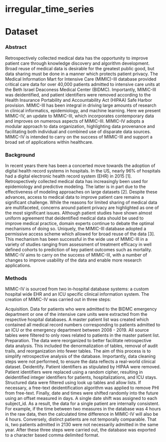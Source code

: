# irregular_time_series


# Dataset 

### Abstract
Retrospectively collected medical data has the opportunity to improve patient care through knowledge discovery and algorithm development. Broad reuse of medical data is desirable for the greatest public good, but data sharing must be done in a manner which protects patient privacy. The Medical Information Mart for Intensive Care (MIMIC)-III database provided critical care data for over 40,000 patients admitted to intensive care units at the Beth Israel Deaconess Medical Center (BIDMC). Importantly, MIMIC-III was deidentified, and patient identifiers were removed according to the Health Insurance Portability and Accountability Act (HIPAA) Safe Harbor provision. MIMIC-III has been integral in driving large amounts of research in clinical informatics, epidemiology, and machine learning. Here we present MIMIC-IV, an update to MIMIC-III, which incorporates contemporary data and improves on numerous aspects of MIMIC-III. MIMIC-IV adopts a modular approach to data organization, highlighting data provenance and facilitating both individual and combined use of disparate data sources. MIMIC-IV is intended to carry on the success of MIMIC-III and support a broad set of applications within healthcare.

### Background
In recent years there has been a concerted move towards the adoption of digital health record systems in hospitals. In the US, nearly 96% of hospitals had a digital electronic health record system (EHR) in 2015 [1]. Retrospectively collected medical data has increasingly been used for epidemiology and predictive modeling. The latter is in part due to the effectiveness of modeling approaches on large datasets [2]. Despite these advances, access to medical data to improve patient care remains a significant challenge. While the reasons for limited sharing of medical data are multifaceted, concerns around patient privacy are highlighted as one of the most significant issues. Although patient studies have shown almost uniform agreement that deidentified medical data should be used to improve medical practice, domain experts continue to debate the optimal mechanisms of doing so. Uniquely, the MIMIC-III database adopted a permissive access scheme which allowed for broad reuse of the data [3]. This mechanism has been successful in the wide use of MIMIC-III in a variety of studies ranging from assessment of treatment efficacy in well defined cohorts to prediction of key patient outcomes such as mortality. MIMIC-IV aims to carry on the success of MIMIC-III, with a number of changes to improve usability of the data and enable more research applications.

### Methods
MIMIC-IV is sourced from two in-hospital database systems: a custom hospital wide EHR and an ICU specific clinical information system. The creation of MIMIC-IV was carried out in three steps:

Acquisition. Data for patients who were admitted to the BIDMC emergency department or one of the intensive care units were extracted from the respective hospital databases. A master patient list was created which contained all medical record numbers corresponding to patients admitted to an ICU or the emergency department between 2008 - 2019. All source tables were filtered to only rows related to patients in the master patient list.
Preparation. The data were reorganized to better facilitate retrospective data analysis. This included the denormalization of tables, removal of audit trails, and reorganization into fewer tables. The aim of this process is to simplify retrospective analysis of the database. Importantly, data cleaning steps were not performed, to ensure the data reflects a real-world clinical dataset.
Deidentify. Patient identifiers as stipulated by HIPAA were removed. Patient identifiers were replaced using a random cipher, resulting in deidentified integer identifiers for patients, hospitalizations, and ICU stays. Structured data were filtered using look up tables and allow lists. If necessary, a free-text deidentification algorithm was applied to remove PHI from free-text. Finally, date and times were shifted randomly into the future using an offset measured in days. A single date shift was assigned to each subject_id. As a result, the data for a single patient are internally consistent. For example, if the time between two measures in the database was 4 hours in the raw data, then the calculated time difference in MIMIC-IV will also be 4 hours. Conversely, distinct patients are not temporally comparable. That is, two patients admitted in 2130 were not necessarily admitted in the same year.
After these three steps were carried out, the database was exported to a character based comma delimited format.